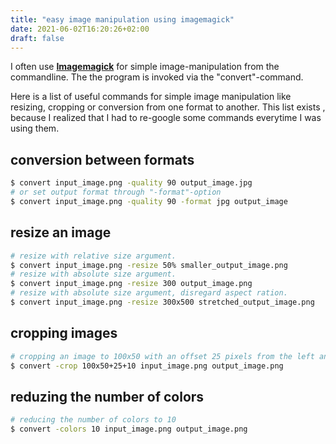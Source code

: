 ```yaml
---
title: "easy image manipulation using imagemagick"
date: 2021-06-02T16:20:26+02:00
draft: false
---
```


I often use [**Imagemagick**](https://en.wikipedia.org/wiki/ImageMagick) for simple image-manipulation from the commandline. The the program is invoked via the "convert"-command. 

Here is a list of useful commands for simple image manipulation like resizing, cropping or conversion from one format to another. This list exists , because I realized that I had to re-google some commands everytime I was using them.


## conversion between formats
```bash
$ convert input_image.png -quality 90 output_image.jpg
# or set output format through "-format"-option
$ convert input_image.png -quality 90 -format jpg output_image
```

## resize an image
```bash
# resize with relative size argument.
$ convert input_image.png -resize 50% smaller_output_image.png
# resize with absolute size argument.
$ convert input_image.png -resize 300 output_image.png
# resize with absolute size argument, disregard aspect ration.
$ convert input_image.png -resize 300x500 stretched_output_image.png
```

## cropping images

```bash
# cropping an image to 100x50 with an offset 25 pixels from the left and 10 pixels from the top
$ convert -crop 100x50+25+10 input_image.png output_image.png
```

## reduzing the number of colors
```bash
# reducing the number of colors to 10
$ convert -colors 10 input_image.png output_image.png
```
